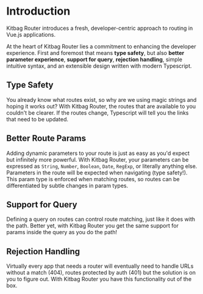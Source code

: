 # Introduction

Kitbag Router introduces a fresh, developer-centric approach to routing in Vue.js applications.

At the heart of Kitbag Router lies a commitment to enhancing the developer experience.  First and foremost that means **type safety**, but also **better parameter experience**, **support for query**, **rejection handling**, simple intuitive syntax, and an extensible design written with modern Typescript.

## Type Safety

You already know what routes exist, so why are we using magic strings and hoping it works out? With Kitbag Router, the routes that are available to you couldn't be clearer. If the routes change, Typescript will tell you the links that need to be updated.

## Better Route Params

Adding dynamic parameters to your route is just as easy as you'd expect but infinitely more powerful. With Kitbag Router, your parameters can be expressed as `String`, `Number`, `Boolean`, `Date`, `RegExp`, or literally anything else. Parameters in the route will be expected when navigating (type safety!). This param type is enforced when matching routes, so routes can be differentiated by subtle changes in param types.

## Support for Query

Defining a query on routes can control route matching, just like it does with the path. Better yet, with Kitbag Router you get the same support for params inside the query as you do the path!

## Rejection Handling

Virtually every app that needs a router will eventually need to handle URLs without a match (404), routes protected by auth (401) but the solution is on you to figure out. With Kitbag Router you have this functionality out of the box.
